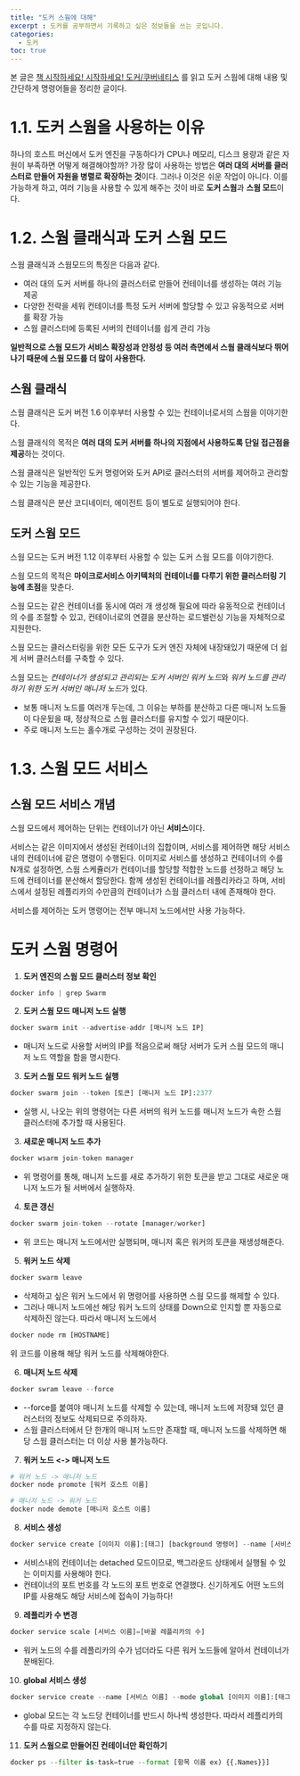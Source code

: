 ```yaml
---
title: "도커 스웜에 대해"
excerpt : 도커를 공부하면서 기록하고 싶은 정보들을 쓰는 곳입니다.
categories:
  - 도커
toc: true
---
```


본 글은 [책 시작하세요! 시작하세요! 도커/쿠버네티스](http://www.kyobobook.co.kr/product/detailViewKor.laf?mallGb=KOR&ejkGb=KOR&barcode=9791158392291) 를 읽고 도커 스웜에 대해 내용 및 간단하게 명령어들을 정리한 글이다.


# 1.1. 도커 스웜을 사용하는 이유 

하나의 호스트 머신에서 도커 엔진을 구동하다가 CPU나 메모리, 디스크 용량과 같은 자원이 부족하면 어떻게 해결해야할까? 가장 많이 사용하는 방법은 **여러 대의 서버를 클러스터로 만들어 자원을 병렬로 확장하는 것**이다.
그러나 이것은 쉬운 작업이 아니다. 이를 가능하게 하고, 여러 기능을 사용할 수 있게 해주는 것이 바로 **도커 스웜**과 **스웜 모드**이다.

# 1.2. 스웜 클래식과 도커 스웜 모드

스웜 클래식과 스웜모드의 특징은 다음과 같다.

* 여러 대의 도커 서버를 하나의 클러스터로 만들어 컨테이너를 생성하는 여러 기능 제공
* 다양한 전략을 세워 컨테이너를 특정 도커 서버에 할당할 수 있고 유동적으로 서버를 확장 가능
* 스웜 클러스터에 등록된 서버의 컨테이너를 쉽게 관리 가능

**일반적으로 스웜 모드가 서비스 확장성과 안정성 등 여러 측면에서 스웜 클래식보다 뛰어나기 때문에 스웜 모드를 더 많이 사용한다.**

## 스웜 클래식

스웜 클래식은 도커 버전 1.6 이후부터 사용할 수 있는 컨테이너로서의 스웜을 이야기한다.

스웜 클래식의 목적은 **여러 대의 도커 서버를 하나의 지점에서 사용하도록 단일 접근점을 제공**하는 것이다.

스웜 클래식은 일반적인 도커 명령어와 도커 API로 클러스터의 서버를 제어하고 관리할 수 있는 기능을 제공한다.

스웜 클래식은 분산 코디네이터, 에이전트 등이 별도로 실행되어야 한다.


## 도커 스웜 모드

스웜 모드는 도커 버전 1.12 이후부터 사용할 수 있는 도커 스웜 모드를 이야기한다.

스웜 모드의 목적은 **마이크로서비스 아키텍처의 컨테이너를 다루기 위한 클러스터링 기능에 초점**을 맞춘다.

스웜 모드는 같은 컨테이너를 동시에 여러 개 생성해 필요에 따라 유동적으로 컨테이너의 수를 조절할 수 있고, 컨테이너로의 연결을 분산하는 로드밸런싱 기능을 자체적으로 지원한다.

스웜 모드는 클러스터링을 위한 모든 도구가 도커 엔진 자체에 내장돼있기 때문에 더 쉽게 서버 클러스터를 구축할 수 있다. 

스웜 모드는 *컨테이너가 생성되고 관리되는 도커 서버인 워커 노드*와 *워커 노드를 관리하기 위한 도커 서버인 매니저 노드*가 있다. 
  * 보통 매니저 노드를 여러개 두는데, 그 이유는 부하를 분산하고 다른 매니저 노드들이 다운됬을 때, 정상적으로 스웜 클러스터를 유지할 수 있기 때문이다.
  * 주로 매니저 노드는 홀수개로 구성하는 것이 권장된다.

# 1.3. 스웜 모드 서비스

## 스웜 모드 서비스 개념

스웜 모드에서 제어하는 단위는 컨테이너가 아닌 **서비스**이다. 

서비스는 같은 이미지에서 생성된 컨테이너의 집합이며, 서비스를 제어하면 해당 서비스 내의 컨테이너에 같은 명령이 수행된다.
이미지로 서비스를 생성하고 컨테이너의 수를 N개로 설정하면, 스웜 스케쥴러가 컨테이너를 할당할 적합한 노드를 선정하고 해당 노드에 컨테이너를 분산해서 할당한다.
함께 생성된 컨테이너를 레플리카라고 하며, 서비스에서 설정된 레플리카의 수만큼의 컨테이너가 스웜 클러스터 내에 존재해야 한다.

서비스를 제어하는 도커 명령어는 전부 매니저 노드에서만 사용 가능하다.

# 도커 스웜 명령어

1. **도커 엔진의 스웜 모드 클러스터 정보 확인**
```python
docker info | grep Swarm
```

2. **도커 스웜 모드 매니저 노드 실행**
```python
docker swarm init --advertise-addr [매니저 노드 IP]
```
* 매니저 노드로 사용할 서버의 IP를 적음으로써 해당 서버가 도커 스웜 모드의 매니저 노드 역할을 함을 명시한다.

3. **도커 스웜 모드 워커 노드 실행**
```python
docker swarm join --token [토큰] [매니저 노드 IP]:2377 
```
* 실행 시, 나오는 위의 명령어는 다른 서버의 워커 노드를 매니저 노드가 속한 스웜 클러스터에 추가할 때 사용된다.

3. **새로운 매니저 노드 추가**
```python
docker wsarm join-token manager
```
* 위 명령어를 통해, 매니저 노드를 새로 추가하기 위한 토큰을 받고 그대로 새로운 매니저 노드가 될 서버에서 실행하자.

4. **토큰 갱신**
```python
docker swarm join-token --rotate [manager/worker]
```
* 위 코드는 매니저 노드에서만 실행되며, 매니저 혹은 워커의 토큰을 재생성해준다.

5. **워커 노드 삭제**
```python
docker swarm leave
```
* 삭제하고 싶은 워커 노드에서 위 명령어를 사용하면 스웜 모드를 해제할 수 있다.
* 그러나 매니저 노드에선 해당 워커 노드의 상태를 Down으로 인지할 뿐 자동으로 삭제하진 않는다. 따라서 매니저 노드에서 
```python
docker node rm [HOSTNAME]
```
위 코드를 이용해 해당 워커 노드를 삭제해야한다.

6. **매니저 노드 삭제**
```python
docker swram leave --force
```
* --force를 붙여야 매니저 노드를 삭제할 수 있는데, 매니저 노드에 저장돼 있던 클러스터의 정보도 삭제되므로 주의하자.
* 스웜 클러스터에서 단 한개의 매니저 노드만 존재할 때, 매니저 노드를 삭제하면 해당 스웜 클러스터는 더 이상 사용 불가능하다.

7. **워커 노드 <-> 매니저 노드**
```python
# 워커 노드 -> 매니저 노드
docker node promote [워커 호스트 이름]

# 매니저 노드 -> 워커 노드
docker node demote [매니저 호스트 이름]
```

8. **서비스 생성**
```python
docker service create [이미지 이름]:[태그] [background 명령어] --name [서비스 이름] --replicas [레플리카의 수] -p [컨테이너의 포트]:[각 노드의 포트]
```
* 서비스내의 컨테이너는 detached 모드이므로, 백그라운드 상태에서 실행될 수 있는 이미지를 사용해야 한다.
* 컨테이너의 포트 번호를 각 노드의 포트 번호로 연결했다. 신기하게도 어떤 노드의 IP를 사용해도 해당 서비스에 접속이 가능하다!

9. **레플리카 수 변경**
```python
docker service scale [서비스 이름]=[바꿀 레플리카의 수]
```
* 워커 노드의 수를 레플리카의 수가 넘더라도 다른 워커 노드들에 알아서 컨테이너가 분배된다.

10. **global 서비스 생성**
```python
docker service create --name [서비스 이름] --mode global [이미지 이름]:[태그]
```
* global 모드는 각 노드당 컨테이너를 반드시 하나씩 생성한다. 따라서 레플리카의 수를 따로 지정하지 않는다.

11. **도커 스웜으로 만들어진 컨테이너만 확인하기**
```python
docker ps --filter is-task=true --format [항목 이름 ex) {{.Names}}]
```
